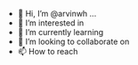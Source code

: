 - 👋 Hi, I’m @arvinwh ...
- 👀 I’m interested in
- 🌱 I’m currently learning 
- 💞️ I’m looking to collaborate on 
- 📫 How to reach 

<!---
arvinwh/arvinwh is a ✨ special ✨ repository because its `README.md` (this file) appears on your GitHub profile.
You can click the Preview link to take a look at your changes.
--->
